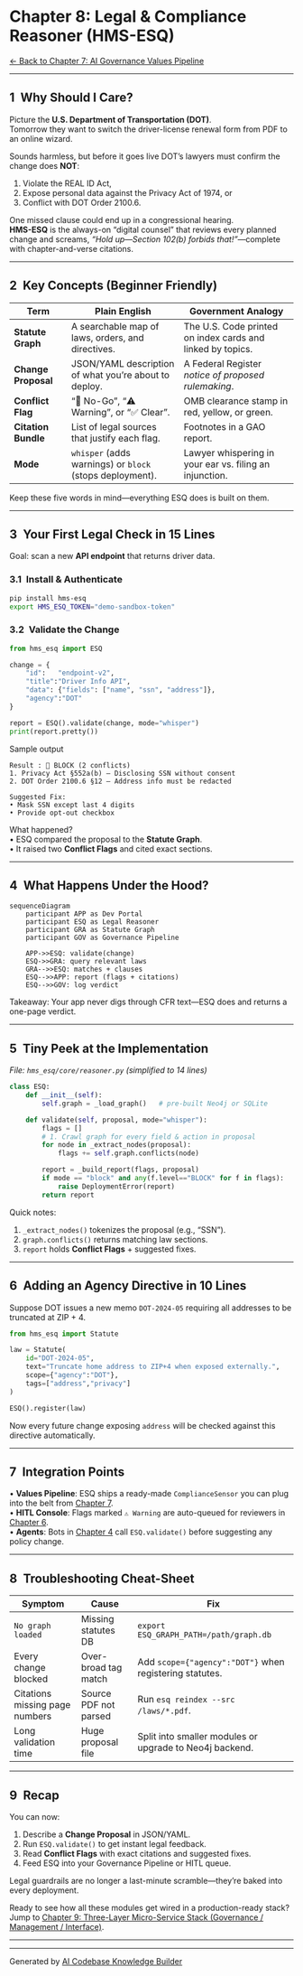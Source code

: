 # Chapter 8: Legal & Compliance Reasoner (HMS-ESQ)

[← Back to Chapter 7: AI Governance Values Pipeline](07_ai_governance_values_pipeline_.md)

---

## 1 Why Should I Care?

Picture the **U.S. Department of Transportation (DOT)**.  
Tomorrow they want to switch the driver-license renewal form from PDF to an online wizard.

Sounds harmless, but before it goes live DOT’s lawyers must confirm the change does **NOT**:

1. Violate the REAL ID Act,  
2. Expose personal data against the Privacy Act of 1974, or  
3. Conflict with DOT Order 2100.6.

One missed clause could end up in a congressional hearing.  
**HMS-ESQ** is the always-on “digital counsel” that reviews every planned change and screams, *“Hold up—Section 102(b) forbids that!”*—complete with chapter-and-verse citations.

---

## 2 Key Concepts (Beginner Friendly)

| Term | Plain English | Government Analogy |
|------|---------------|--------------------|
| **Statute Graph** | A searchable map of laws, orders, and directives. | The U.S. Code printed on index cards and linked by topics. |
| **Change Proposal** | JSON/YAML description of what you’re about to deploy. | A Federal Register *notice of proposed rulemaking*. |
| **Conflict Flag** | “🚫 No-Go”, “⚠️ Warning”, or “✅ Clear”. | OMB clearance stamp in red, yellow, or green. |
| **Citation Bundle** | List of legal sources that justify each flag. | Footnotes in a GAO report. |
| **Mode** | `whisper` (adds warnings) or `block` (stops deployment). | Lawyer whispering in your ear vs. filing an injunction. |

Keep these five words in mind—everything ESQ does is built on them.

---

## 3 Your First Legal Check in 15 Lines

Goal: scan a new **API endpoint** that returns driver data.

### 3.1 Install & Authenticate

```bash
pip install hms-esq
export HMS_ESQ_TOKEN="demo-sandbox-token"
```

### 3.2 Validate the Change

```python
from hms_esq import ESQ

change = {
    "id":   "endpoint-v2",
    "title":"Driver Info API",
    "data": {"fields": ["name", "ssn", "address"]},
    "agency":"DOT"
}

report = ESQ().validate(change, mode="whisper")
print(report.pretty())
```

Sample output

```
Result : 🚫 BLOCK (2 conflicts)
1. Privacy Act §552a(b) – Disclosing SSN without consent
2. DOT Order 2100.6 §12 – Address info must be redacted

Suggested Fix:
• Mask SSN except last 4 digits
• Provide opt-out checkbox
```

What happened?  
• ESQ compared the proposal to the **Statute Graph**.  
• It raised two **Conflict Flags** and cited exact sections.

---

## 4 What Happens Under the Hood?

```mermaid
sequenceDiagram
    participant APP as Dev Portal
    participant ESQ as Legal Reasoner
    participant GRA as Statute Graph
    participant GOV as Governance Pipeline

    APP->>ESQ: validate(change)
    ESQ->>GRA: query relevant laws
    GRA-->>ESQ: matches + clauses
    ESQ-->>APP: report (flags + citations)
    ESQ-->>GOV: log verdict
```

Takeaway: Your app never digs through CFR text—ESQ does and returns a one-page verdict.

---

## 5 Tiny Peek at the Implementation

_File: `hms_esq/core/reasoner.py` (simplified to 14 lines)_

```python
class ESQ:
    def __init__(self):
        self.graph = _load_graph()   # pre-built Neo4j or SQLite

    def validate(self, proposal, mode="whisper"):
        flags = []
        # 1. Crawl graph for every field & action in proposal
        for node in _extract_nodes(proposal):
            flags += self.graph.conflicts(node)

        report = _build_report(flags, proposal)
        if mode == "block" and any(f.level=="BLOCK" for f in flags):
            raise DeploymentError(report)
        return report
```

Quick notes:  
1. `_extract_nodes()` tokenizes the proposal (e.g., “SSN”).  
2. `graph.conflicts()` returns matching law sections.  
3. `report` holds **Conflict Flags** + suggested fixes.

---

## 6 Adding an Agency Directive in 10 Lines

Suppose DOT issues a new memo `DOT-2024-05` requiring all addresses to be truncated at ZIP + 4.

```python
from hms_esq import Statute

law = Statute(
    id="DOT-2024-05",
    text="Truncate home address to ZIP+4 when exposed externally.",
    scope={"agency":"DOT"},
    tags=["address","privacy"]
)

ESQ().register(law)
```

Now every future change exposing `address` will be checked against this directive automatically.

---

## 7 Integration Points

• **Values Pipeline**: ESQ ships a ready-made `ComplianceSensor` you can plug into the belt from [Chapter 7](07_ai_governance_values_pipeline_.md).  
• **HITL Console**: Flags marked `⚠️ Warning` are auto-queued for reviewers in [Chapter 6](06_human_in_the_loop__hitl__oversight_console_.md).  
• **Agents**: Bots in [Chapter 4](04_ai_agent_framework__hms_agt__.md) call `ESQ.validate()` before suggesting any policy change.

---

## 8 Troubleshooting Cheat-Sheet

| Symptom | Cause | Fix |
|---------|-------|-----|
| `No graph loaded` | Missing statutes DB | `export ESQ_GRAPH_PATH=/path/graph.db` |
| Every change blocked | Over-broad tag match | Add `scope={"agency":"DOT"}` when registering statutes. |
| Citations missing page numbers | Source PDF not parsed | Run `esq reindex --src /laws/*.pdf`. |
| Long validation time | Huge proposal file | Split into smaller modules or upgrade to Neo4j backend. |

---

## 9 Recap

You can now:

1. Describe a **Change Proposal** in JSON/YAML.  
2. Run `ESQ.validate()` to get instant legal feedback.  
3. Read **Conflict Flags** with exact citations and suggested fixes.  
4. Feed ESQ into your Governance Pipeline or HITL queue.

Legal guardrails are no longer a last-minute scramble—they’re baked into every deployment.

Ready to see how all these modules get wired in a production-ready stack?  
Jump to [Chapter 9: Three-Layer Micro-Service Stack (Governance / Management / Interface)](09_three_layer_micro_service_stack__governance___management___interface__.md).

---

---

Generated by [AI Codebase Knowledge Builder](https://github.com/The-Pocket/Tutorial-Codebase-Knowledge)